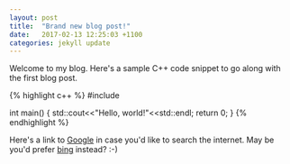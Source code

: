 ```yaml
---
layout: post
title:  "Brand new blog post!"
date:   2017-02-13 12:25:03 +1100
categories: jekyll update
---
```


Welcome to my blog. Here's a sample C++ code snippet to go along with the first blog post.

{% highlight c++ %}
#include <iostream>

int main()
{
    std::cout<<"Hello, world!"<<std::endl;
    return 0;
}
{% endhighlight %}

Here's a link to [Google][google] in case you'd like to search the internet. May be you'd prefer [bing][bing] instead? :-)

[google]: http://google.com
[bing]: http://bing.com
[jekyll-docs]: https://jekyllrb.com/docs/home
[jekyll-gh]:   https://github.com/jekyll/jekyll
[jekyll-talk]: https://talk.jekyllrb.com/
